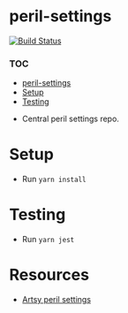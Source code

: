 # peril-settings

[![Build Status](https://travis-ci.com/kevnm67/peril-settings.svg?branch=master)](https://travis-ci.com/kevnm67/peril-settings)

### TOC

<!-- TOC depthFrom:1 depthTo:6 withLinks:1 updateOnSave:0 orderedList:0 -->

-   [peril-settings](#peril-settings)
-   [Setup](#setup)
-   [Testing](#testing)

<!-- /TOC -->

-   Central peril settings repo.

# Setup

-   Run `yarn install`

# Testing

-   Run `yarn jest`

# Resources

-   [Artsy peril settings](https://github.com/artsy/peril-settings)
